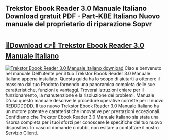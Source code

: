 ## Trekstor Ebook Reader 3.0 Manuale Italiano Download gratuit PDF - Part-KBE Italiano Nuovo manuale del proprietario di riparazione Sopvr

# <h2><a href="http://dfb5y3.blite.top/?on=Trekstor+Ebook+Reader+3.0+Manuale+Italiano">🔗Download 👉🔴 Trekstor Ebook Reader 3.0 Manuale Italiano</a></h2>

[![Trekstor Ebook Reader 3.0 Manuale Italiano download](https://i.imgur.com/lujVjoI.png)](http://dfb5y3.blite.top/?on=Trekstor+Ebook+Reader+3.0+Manuale+Italiano)
Ciao e benvenuto nel manuale Dell'utente per il tuo Trekstor Ebook Reader 3.0 Manuale Italiano appena installato. Questa guida ha lo scopo di aiutarti a ottenere il massimo dal tuo Prodotto fornendo una panoramica completa delle sue caratteristiche, funzioni e vantaggi. Troverai istruzioni chiare per il funzionamento, la manutenzione e la risoluzione dei problemi. Manuale D'uso questo manuale descrive le procedure operative corrette per il nuovo REDDDDDDD. Il tuo nuovo Trekstor Ebook Reader 3.0 Manuale Italiano ha un motore potente e caratteristiche innovative per prestazioni eccezionali. Confidiamo che Trekstor Ebook Reader 3.0 Manuale Italiano sia stata una risorsa completa per i tuoi sforzi per conoscere le specifiche del tuo nuovo dispositivo. In caso di domande o dubbi, non esitare a contattare il nostro Servizio Clienti.
